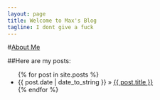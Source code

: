 ```yaml
---
layout: page
title: Welcome to Max's Blog
tagline: I dont give a fuck
---
```

#<a href="http://maxsblog.de/about.md">About Me</a>

##Here are my posts:
<ul class="posts">
  {% for post in site.posts %}
    <li><span>{{ post.date | date_to_string }}</span> &raquo; <a href="{{ BASE_PATH }}{{ post.url }}">{{ post.title }}</a></li>
  {% endfor %}
 </ul>

 